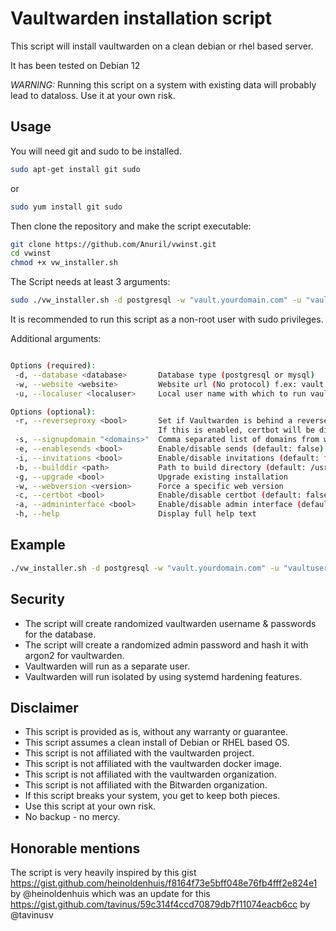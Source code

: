 # Vaultwarden installation script

This script will install vaultwarden on a clean debian or rhel based server.

It has been tested on Debian 12

*WARNING:* Running this script on a system with existing data will probably lead to dataloss. Use it at your own risk.

## Usage

You will need git and sudo to be installed.

```bash
sudo apt-get install git sudo
```
or 
```bash
sudo yum install git sudo
```

Then clone the repository and make the script executable:

```bash
git clone https://github.com/Anuril/vwinst.git
cd vwinst
chmod +x vw_installer.sh
```

The Script needs at least 3 arguments:

```bash
sudo ./vw_installer.sh -d postgresql -w "vault.yourdomain.com" -u "vaultuser"
```

It is recommended to run this script as a non-root user with sudo privileges.

Additional arguments:
```bash

Options (required):
 -d, --database <database>       Database type (postgresql or mysql)
 -w, --website <website>         Website url (No protocol) f.ex: vault.mydomain.com
 -u, --localuser <localuser>     Local user name with which to run vaultwarden

Options (optional):
 -r, --reverseproxy <bool>       Set if Vaultwarden is behind a reverse proxy (default: false)
                                 If this is enabled, certbot will be disabled as it is assumed that the reverse proxy takes care of SSL.
 -s, --signupdomain "<domains>"  Comma separated list of domains from which users can sign up
 -e, --enablesends <bool>        Enable/disable sends (default: false)
 -i, --invitations <bool>        Enable/disable invitations (default: false)
 -b, --builddir <path>           Path to build directory (default: /usr/local/src)
 -g, --upgrade <bool>            Upgrade existing installation
 -w, --webversion <version>      Force a specific web version
 -c, --certbot <bool>            Enable/disable certbot (default: false) - not recommended if DNS records don\'t yet point to this host)
 -a, --admininterface <bool>     Enable/disable admin interface (default: true)
 -h, --help                      Display full help text
```

## Example

```bash
./vw_installer.sh -d postgresql -w "vault.yourdomain.com" -u "vaultuser" -c "false" -r "true" -a "true" -e "true" -i "false" -s "yourdomain.com" -f "v2024.5.0"
```

## Security

- The script will create randomized vaultwarden username & passwords for the database.
- The script will create a randomized admin password and hash it with argon2 for vaultwarden.
- Vaultwarden will run as a separate user.
- Vaultwarden will run isolated by using systemd hardening features.

## Disclaimer

- This script is provided as is, without any warranty or guarantee.
- This script assumes a clean install of Debian or RHEL based OS.
- This script is not affiliated with the vaultwarden project.
- This script is not affiliated with the vaultwarden docker image.
- This script is not affiliated with the vaultwarden organization.
- This script is not affiliated with the Bitwarden organization.
- If this script breaks your system, you get to keep both pieces.
- Use this script at your own risk.
- No backup - no mercy.


## Honorable mentions

The script is very heavily inspired by this gist https://gist.github.com/heinoldenhuis/f8164f73e5bff048e76fb4fff2e824e1 by @heinoldenhuis 
which was an update for this https://gist.github.com/tavinus/59c314f4ccd70879db7f11074eacb6cc by @tavinusv 
